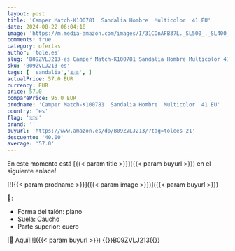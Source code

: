 ```yaml
---
layout: post
title: 'Camper Match-K100781  Sandalia Hombre  Multicolor  41 EU'
date: 2024-08-22 06:04:18
image: 'https://m.media-amazon.com/images/I/31COnAFB37L._SL500_._SL400_.jpg'
comments: true
category: ofertas
author: 'tole.es'
slug: 'B09ZVLJ213-es Camper Match-K100781 Sandalia Hombre Multicolor 41 EU'
sku: 'B09ZVLJ213-es'
tags: [ 'sandalia','🇪🇸', ]
actualPrice: 57.0 EUR
currency: EUR
price: 57.0
comparePrice: 95.0 EUR
prodname: 'Camper Match-K100781  Sandalia Hombre  Multicolor  41 EU'
country: 'es'
flag: '🇪🇸'
brand: ''
buyurl: 'https://www.amazon.es/dp/B09ZVLJ213/?tag=tolees-21'
descuento: '40.00'
average: '57.0'
---
```


En este momento está [{{< param title >}}]({{< param buyurl >}}) en el siguiente enlace!

[![{{< param prodname >}}]({{< param image >}})]({{< param buyurl >}})

🔎:

- Forma del talón: plano
- Suela: Caucho
- Parte superior: cuero

[🛒 Aquí!!!]({{< param buyurl >}})
{{<world>}}B09ZVLJ213{{</world>}}
